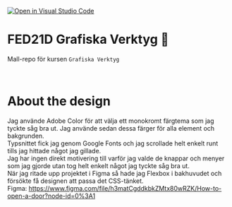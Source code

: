 [![Open in Visual Studio Code](https://classroom.github.com/assets/open-in-vscode-c66648af7eb3fe8bc4f294546bfd86ef473780cde1dea487d3c4ff354943c9ae.svg)](https://classroom.github.com/online_ide?assignment_repo_id=8448310&assignment_repo_type=AssignmentRepo)
# FED21D Grafiska Verktyg 🎨
Mall-repo för kursen `Grafiska Verktyg`

<br>

# About the design

Jag använde Adobe Color för att välja ett monokromt färgtema som jag tyckte såg bra ut. Jag använde sedan dessa färger för alla element och bakgrunden.
<br>
Typsnittet fick jag genom Google Fonts och jag scrollade helt enkelt runt tills jag hittade något jag gillade.
<br>
Jag har ingen direkt motivering till varför jag valde de knappar och menyer som jag gjorde utan tog helt enkelt något jag tyckte såg bra ut.
<br>
När jag ritade upp projektet i Figma så hade jag Flexbox i bakhuvudet och försökte få designen att passa det CSS-tänket.
<br>
Figma: https://www.figma.com/file/h3matCgddkbkZMtx80wRZK/How-to-open-a-door?node-id=0%3A1
